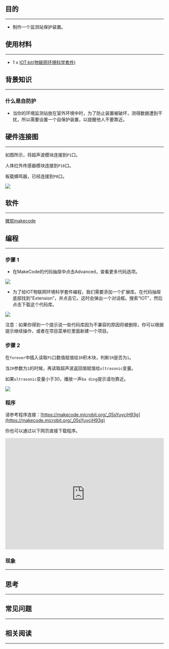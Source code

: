 
## 目的
---

- 制作一个监测站保护装置。


## 使用材料
---

- 1 x [IOT:kit(物联网环境科学套件)]()


## 背景知识
---

### 什么是自防护

- 当你的环境监测站放在室外环境中时，为了防止装置被破坏，测得数据遭到干扰，所以需要设置一个自保护装置，以提醒他人不要靠近。                               


## 硬件连接图
---

如图所示，将超声波模块连接到`P1`口。

人体红外传感器模块连接到`P10`口。

板载蜂鸣器，已经连接到`P0`口。

![](https://i.imgur.com/AzFJx69.png)

## 软件
---

[微软makecode](https://makecode.microbit.org/#)

## 编程
---

### 步骤 1
- 在MakeCode的代码抽屉中点击Advanced，查看更多代码选项。

![](https://i.imgur.com/2qCyzQ7.png)

- 为了给IOT物联网环境科学套件编程，我们需要添加一个扩展库。在代码抽屉底部找到“Extension”，并点击它。这时会弹出一个对话框。搜索“IOT"，然后点击下载这个代码库。

![](https://i.imgur.com/xfsOffX.png)

注意：如果你得到一个提示说一些代码库因为不兼容的原因将被删除，你可以根据提示继续操作，或者在项目菜单栏里面新建一个项目。

### 步骤 2

在`forever`中插入读取`P1`口数值赋值给`IR`积木块，判断`IR`是否为`1`。

当`IR`参数为`1`的时候，再读取超声波返回值赋值给`ultrasonic`变量。

如果`ultrasonic`变量小于30，播放一声`ba ding`提示请勿靠近。

![](https://i.imgur.com/u5y3z9s.png)



### 程序

请参考程序连接：[https://makecode.microbit.org/_05sYuyciH93g](https://makecode.microbit.org/_05sYuyciH93g)

你也可以通过以下网页直接下载程序。

<div style="position:relative;height:0;padding-bottom:70%;overflow:hidden;"><iframe style="position:absolute;top:0;left:0;width:100%;height:100%;" src="https://makecode.microbit.org/#pub:_05sYuyciH93g" frameborder="0" sandbox="allow-popups allow-forms allow-scripts allow-same-origin"></iframe></div>  


### 现象
---

## 思考
---

## 常见问题
---

## 相关阅读  
---
